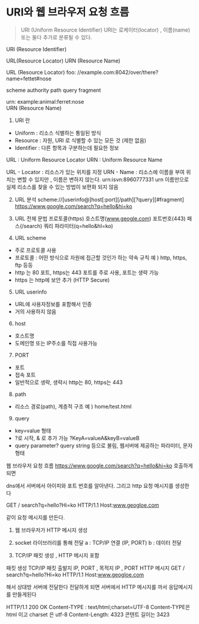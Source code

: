 # URI와 웹 브라우저 요청 흐름

> URI (Uniform Resource Identifier)
URI는 로케이터(locator) , 이름(name) 또는 둘다 추가로 분류될 수 있다.

URI (Resource Identifier)

URL(Resource Locator)           URN (Resource Name)

URL (Resource Locator)
foo:    //example.com:8042/over/there?name=fettet#nose

scheme     authority        path        query      fragment             

urn:    example:animal:ferret:nose        
URN (Resource Name)

1. URI 란
- Uniform : 리소스 식별하는 통일된 방식
- Resource : 자원, URI 로 식별할 수 있는 모든 것 (제한 없음)
- Identifier : 다른 항목과 구분하는데 필요한 정보

URL : Uniform Resource Locator
URN : Uniform Resource Name

URL - Locator : 리소스가 있는 위치를 지정
URN - Name : 리소스에 이름을 부여
위치는 변할 수 있지만 , 이름은 변하지 않는다.
urn:isvn:8960777331 
urn 이름만으로 실제 리소스를 찾을 수 있는 방법이 보편화 되지 않음

2. URL 분석
scheme://[userinfo@]host[:port][/path][?query][#fragment]
https://www.google.com/search?q=hello&hi=ko

3. URL 전체 문법
프로토콜(https)
호스트명(www.geogle.com)
포트번호(443)
패스(/search)
쿼리 파라미터(q=hello&hI=ko)

4. URL scheme
- 주로 프로토콜 사용
- 프로토콜 : 어떤 방식으로 자원에 접근할 것인가 하는 약속 규칙 
  예 ) http, https, ftp 등등
- http 는 80 포트, https는 443 포트를 주로 사용, 포트는 생략 가능
- https 는 http에 보안 추가 (HTTP Secure)

5. URL userinfo
- URL에 사용자정보를 포함해서 인증
- 거의 사용하지 않음

6. host
- 호스트명
- 도메인명 또는 IP주소를 직접 사용가능

7. PORT
- 포트
- 접속 포트
- 일반적으로 생략, 생략시 http는 80, https는 443

8. path
- 리소스 경로(path), 계층적 구조
  예 ) home/test.html

9. query
- key=value 형태
- ?로 시작, & 로 추가 가능 ?KeyA=valueA&keyB=valueB
- query parameter? query string 등으로 불림, 웹서버에 제공하는 파라미터, 문자형태

웹 브라우저 요청 흐름
https://www.google.com/search?q=hello&hi=ko
호출하게 되면

dns에서 서버에서 아이피와 포트 번호를 알아낸다.
그리고 http 요청 메시지를 생성한다

GET / search?q=hello?Hi=ko HTTP/1.1
Host:www.geogloe.com

같이 요청 메시지를 만든다.

1. 웹 브라우저가 HTTP 메시지 생성

2. socket 라이브러리를 통해 전달
   a : TCP/IP 연결 (IP, PORT)
   b : 데이터 전달

3. TCP/IP 패킷 생성 , HTTP 메시지 포함

패킷 생성
TCP/IP 패킷   출발지 IP, PORT , 목적지 IP , PORT
HTTP 메시지    GET / search?q=hello?Hi=ko HTTP/1.1 Host:www.geogloe.com

해서 상대방 서버에 전달한다
전달하게 되면 서버에서 HTTP 메시지를 까서 응답메시지를 만들게된다

HTTP/1.1 200 OK
Content-TYPE : text/html;charset=UTF-8    Content-TYPE은 html 이고 charset 은 utf-8
Content-Length: 4323    콘텐트 길이는 3423 





